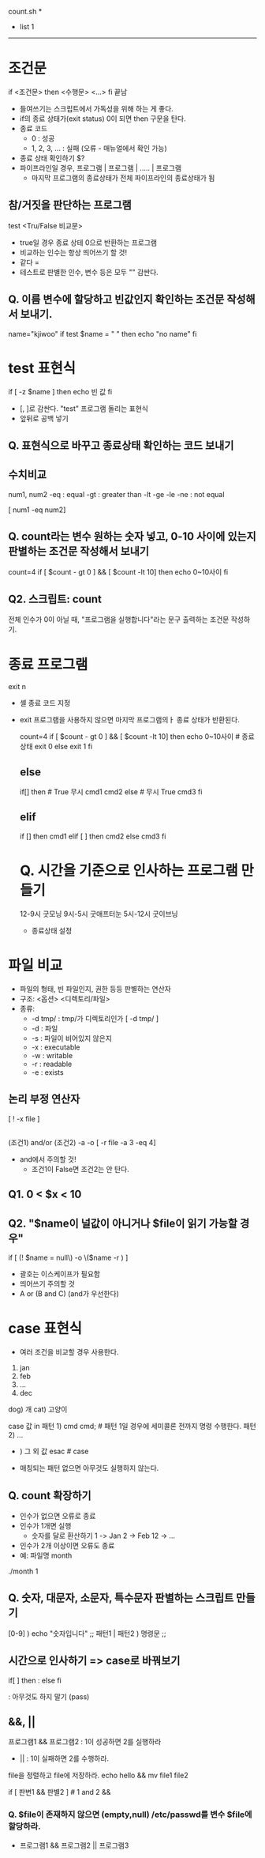count.sh *

- list 1

---

# 조건문

if <조건문>
then
  <수행문>
  <...>
fi     끝남

- 들여쓰기는 스크립트에서 가독성을 위해 하는 게 좋다.
- if의 종료 상태가(exit status) 0이 되면 then 구문을 탄다.
- 종료 코드
  - 0 : 성공
  - 1, 2, 3, ... : 실패 (오류 - 매뉴얼에서 확인 가능)
- 종료 상태 확인하기
  $?
- 파이프라인일 경우,
  프로그램 | 프로그램 | ..... | 프로그램
  - 마지막 프로그램의 종료상태가 전체 파이프라인의 종료상태가 됨

## 참/거짓을 판단하는 프로그램
test <Tru/False 비교문>
- true일 경우 종료 상테 0으로 반환하는 프로그램
- 비교하는 인수는 항상 띄어쓰기 할 것!
- 같다 =
- 테스트로 판별한 인수, 변수 등은 모두 "" 감싼다.

## Q. 이름 변수에 할당하고 빈값인지 확인하는 조건문 작성해서 보내기.
name="kjiwoo"
if test $name = " "
then echo "no name"
fi

# test 표현식

if [ -z $name ]
then
echo 빈 값
fi

- [, ]로 감싼다. "test" 프로그램 돌리는 표현식
- 앞뒤로 공백 넣기

## Q. 표현식으로 바꾸고 종료상태 확인하는 코드 보내기

## 수치비교
num1, num2
-eq : equal
-gt : greater than
-lt
-ge
-le
-ne : not equal

[ num1 -eq num2]

## Q. count라는 변수 원하는 숫자 넣고, 0-10 사이에 있는지 판별하는 조건문 작성해서 보내기
count=4
if [ $count - gt 0 ] && [ $count -lt 10]
then
echo 0~10사이
fi

## Q2. 스크립트: count
전체 인수가 0이 아닐 때, "프로그램을 실행합니다"라는 문구 출력하는 조건문 작성하기.

# 종료 프로그램
exit n
- 셸 종료 코드 지정
- exit 프로그램을 사용하지 않으면 마지막 프로그램의ㅏ 종료 상태가 반환된다.

  count=4
  if [ $count - gt 0 ] && [ $count -lt 10]
  then
    echo 0~10사이 # 종료상태
    exit 0
  else
    exit 1
  fi

  ## else
  if[]
  then # True 무시
    cmd1
    cmd2
  else # 무시 True
    cmd3
  fi

  ## elif
  if []
  then
    cmd1
  elif [ ]
  then
    cmd2
  else
    cmd3
  fi

  # Q. 시간을 기준으로 인사하는 프로그램 만들기
  12-9시 굿모닝
  9시-5시 굿애프터눈
  5시-12시 굿이브닝
  + 종료상태 설정

# 파일 비교
- 파일의 형태, 빈 파일인지, 권한 등등 판별하는 연산자
- 구조: <옵션> <디렉토리/파일>
- 종류:
  - -d tmp/ : tmp/가 디렉토리인가
      [ -d tmp/ ]
  - -d : 파일
  - -s : 파일이 비어있지 않은지
  - -x : executable
  - -w : writable
  - -r : readable
  - -e : exists

## 논리 부정 연산자
[ ! -x file ]

##
(조건1) and/or (조건2)
-a
-o
[ -r file -a 3 -eq 4]
- and에서 주의할 것!
  - 조건1이 False면 조건2는 안 탄다.

## Q1. 0 < $x < 10
## Q2. "$name이 널값이 아니거나 $file이 읽기 가능할 경우" 

if [ \(! $name = null\) -o \($name -r \) ]

- 괄호는 이스케이프가 필요함
- 띄어쓰기 주의할 것
- A or (B and C) (and가 우선한다)


# case 표현식
- 여러 조건을 비교할 경우 사용한다.

1) jan
2) feb
3) ...
12) dec

dog) 개
cat) 고양이

case 값
in
  패턴 1) cmd
          cmd; # 패턴 1일 경우에 세미콜론 전까지 명령 수행한다.
  패턴 2) ...
  * ) 그 외 값
  esac # case

  - 매칭되는 패턴 없으면 아무것도 실행하지 않는다.

## Q. count 확장하기
- 인수가 없으면 오류로 종료
- 인수가 1개면 실행
  - 숫자를 달로 환산하기
    1 -> Jan
    2 -> Feb
    12 -> ...
- 인수가 2개 이상이면 오류도 종료
- 예: 파일명 month

./month 1

## Q. 숫자, 대문자, 소문자, 특수문자 판별하는 스크립트 만들기

[0-9] ) echo "숫자입니다" ;;
패턴1 | 패턴2 ) 명령문 ;;

## 시간으로 인사하기 => case로 바꿔보기

if[ ]
then
  :
else
fi

: 아무것도 하지 말기 (pass)

## &&, ||
프로그램1 && 프로그램2 : 1이 성공하면 2를 실행하라
- || : 1이 실패하면 2를 수행하라.

file을 정렬하고 file에 저장하라.
  echo hello && mv file1 file2

if [ 판변1 && 판별2 ] # 1 and 2
&& 

### Q. $file이 존재하지 않으면 (empty,null) /etc/passwd를 변수 $file에 할당하라.

- 프로그램1 && 프로그램2 || 프로그램3 